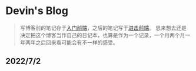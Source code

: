 # Devin's Blog
> 写博客前的笔记存于[入门前端](https://github.com/jsdevin/Study-notes)，之后的笔记写于[进击前端](https://devin.ren/project/cms-vue3/)。
> 思来想去还是决定把这个博客当作自己的日记本，也算是作为一个记录，一个月两个月一年两年之后回来看可能会有不一样的感受。

## 2022/7/2
